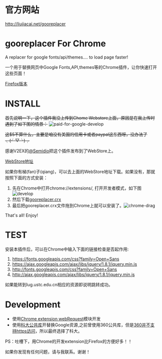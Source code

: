 官方网站
===

http://liujiacai.net/gooreplacer

gooreplacer For Chrome
===

A replacer for google fonts/api/themes.... to load page faster!

一个用于替换网页中Google Fonts,API,themes等的Chrome插件，让你快速打开这些页面！

[Firefox版本](https://github.com/jiacai2050/gooreplacer)

INSTALL
===
<del>首先说明一下，这个插件我没上传到Chome Webstore上面，原因是在我上传时遇到了如下图的情景：</del>
<img src="http://img01.taobaocdn.com/imgextra/i1/581166664/TB2jSskapXXXXXJXXXXXXXXXXXX_!!581166664.png" alt=" paid-for-google-develop"/>

<del>这$5不算什么，主要是咱没有美国的信用卡或者paypal这东西呀，没办法了 ╮(╯▽╰)╭</del>

感谢V2EX的[@Semidio](http://v2ex.com/member/Semidio)把这个插件发布到了WebStore上。

[WebStore地址](https://chrome.google.com/webstore/detail/gooreplacer/jlmmdfhaddlgkgcigccmlfhapliiacoh)

如果你有梯(fan)子(qiang)，可以去上面的WebStore地址下载。如果没有，那就按照下面的方式安装：

1. 先在Chrome中打开chrome://extensions/, 打开开发者模式，如下图<img src="http://img01.taobaocdn.com/imgextra/i1/581166664/TB2gof_apXXXXbCXpXXXXXXXXXX_!!581166664.png" alt=" develop"/>
2. 然后下载[gooreplacer.crx](https://github.com/jiacai2050/gooreplacer4chrome/blob/master/gooreplacer.crx?raw=true)
3. 最后把gooreplacer.crx文件拖到Chrome上就可以安装了。<img src="http://img03.taobaocdn.com/imgextra/i3/581166664/TB2rBMEapXXXXb1XpXXXXXXXXXX_!!581166664.jpg" alt=" chrome-drag"/>

That's all! Enjoy!

TEST
===

安装本插件后，可以在Chrome中输入下面的链接检查是否起作用:

1. https://fonts.googleapis.com/css?family=Open+Sans
2. https://ajax.googleapis.com/ajax/libs/jquery/1.8.1/jquery.min.js
3. http://fonts.googleapis.com/css?family=Open+Sans
4. http://ajax.googleapis.com/ajax/libs/jquery/1.8.1/jquery.min.js

如果能转到lug.ustc.edu.cn相应的资源即说明跳转成功。

Development
===

- 使用[Chrome extension webRequest](https://developer.chrome.com/extensions/webRequest)模块开发
- 使用[科大公共库](https://servers.ustclug.org/2014/07/ustc-blog-force-google-fonts-proxy/)开替换Google资源,之前曾使用360公共库，但是[360并不支持https访问](https://servers.ustclug.org/2014/06/blog-googlefonts-speedup/)，所以最终选择了科大。

PS：吐槽下，用Chrome的开发extension比Firefox的方便好多！！

如果你发现有任何问题，请与我联系。谢谢！
